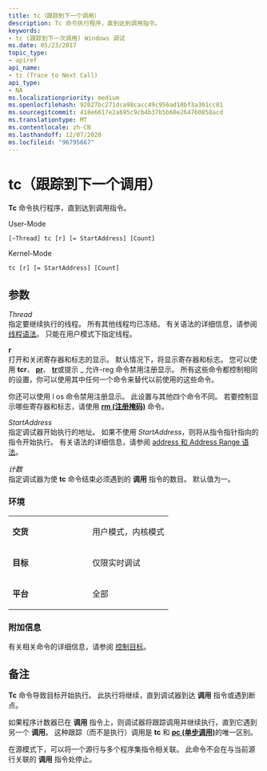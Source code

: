 ```yaml
---
title: tc（跟踪到下一个调用）
description: Tc 命令执行程序，直到达到调用指令。
keywords:
- tc (跟踪到下一次调用) Windows 调试
ms.date: 05/23/2017
topic_type:
- apiref
api_name:
- tc (Trace to Next Call)
api_type:
- NA
ms.localizationpriority: medium
ms.openlocfilehash: 92027bc271dca98cacc49c956ad18bf3a301cc81
ms.sourcegitcommit: 418e6617e2a695c9cb4b37b5b60e264760858acd
ms.translationtype: MT
ms.contentlocale: zh-CN
ms.lasthandoff: 12/07/2020
ms.locfileid: "96795667"
---
```

# <a name="tc-trace-to-next-call"></a>tc（跟踪到下一个调用）


**Tc** 命令执行程序，直到达到调用指令。

User-Mode

```dbgcmd
[~Thread] tc [r] [= StartAddress] [Count] 
```

Kernel-Mode

```dbgcmd
tc [r] [= StartAddress] [Count] 
```

## <a name="span-idddk_cmd_trace_to_next_call_dbgspanspan-idddk_cmd_trace_to_next_call_dbgspanparameters"></a><span id="ddk_cmd_trace_to_next_call_dbg"></span><span id="DDK_CMD_TRACE_TO_NEXT_CALL_DBG"></span>参数


<span id="_______Thread______"></span><span id="_______thread______"></span><span id="_______THREAD______"></span>*Thread*   
指定要继续执行的线程。 所有其他线程均已冻结。 有关语法的详细信息，请参阅 [线程语法](thread-syntax.md)。 只能在用户模式下指定线程。

<span id="_______r______"></span><span id="_______R______"></span>**r**   
打开和关闭寄存器和标志的显示。 默认情况下，将显示寄存器和标志。 您可以使用 **tcr**、 [**pr**](p--step-.md)、 [**tr**](t--trace-.md)或提示 \_ 允许-reg 命令禁用注册显示。 所有这些命令都控制相同的设置，你可以使用其中任何一个命令来替代以前使用的这些命令。

你还可以使用 l os 命令禁用注册显示。 此设置与其他四个命令不同。 若要控制显示哪些寄存器和标志，请使用 [**rm (注册掩码)**](rm--register-mask-.md) 命令。

<span id="_______StartAddress______"></span><span id="_______startaddress______"></span><span id="_______STARTADDRESS______"></span>*StartAddress*   
指定调试器开始执行的地址。 如果不使用 *StartAddress*，则将从指令指针指向的指令开始执行。 有关语法的详细信息，请参阅 [address 和 Address Range 语法](address-and-address-range-syntax.md)。

<span id="_______Count______"></span><span id="_______count______"></span><span id="_______COUNT______"></span>*计数*   
指定调试器为使 **tc** 命令结束必须遇到的 **调用** 指令的数目。 默认值为一。

### <a name="span-idenvironmentspanspan-idenvironmentspanspan-idenvironmentspanenvironment"></a><span id="Environment"></span><span id="environment"></span><span id="ENVIRONMENT"></span>环境

<table>
<colgroup>
<col width="50%" />
<col width="50%" />
</colgroup>
<tbody>
<tr class="odd">
<td align="left"><p><strong>交货</strong></p></td>
<td align="left"><p>用户模式，内核模式</p></td>
</tr>
<tr class="even">
<td align="left"><p><strong>目标</strong></p></td>
<td align="left"><p>仅限实时调试</p></td>
</tr>
<tr class="odd">
<td align="left"><p><strong>平台</strong></p></td>
<td align="left"><p>全部</p></td>
</tr>
</tbody>
</table>

 

### <a name="span-idadditional_informationspanspan-idadditional_informationspanspan-idadditional_informationspanadditional-information"></a><span id="Additional_Information"></span><span id="additional_information"></span><span id="ADDITIONAL_INFORMATION"></span>附加信息

有关相关命令的详细信息，请参阅 [控制目标](controlling-the-target.md)。

<a name="remarks"></a>备注
-------

**Tc** 命令导致目标开始执行。 此执行将继续，直到调试器到达 **调用** 指令或遇到断点。

如果程序计数器已在 **调用** 指令上，则调试器将跟踪调用并继续执行，直到它遇到另一个 **调用**。 这种跟踪（而不是执行）调用是 **tc** 和 [**pc (单步调用)**](pc--step-to-next-call-.md)的唯一区别。

在源模式下，可以将一个源行与多个程序集指令相关联。 此命令不会在与当前源行关联的 **调用** 指令处停止。

 

 





